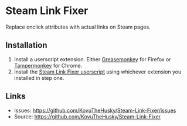 # Steam Link Fixer

Replace onclick attributes with actual links on Steam pages.

## Installation

1. Install a userscript extension. Either [Greasemonkey](https://addons.mozilla.org/nl/firefox/addon/greasemonkey/) for Firefox or [Tampermonkey](https://chrome.google.com/webstore/detail/tampermonkey/dhdgffkkebhmkfjojejmpbldmpobfkfo) for Chrome.
2. Install the [Steam Link Fixer userscript](https://raw.githubusercontent.com/KovuTheHusky/Fix-Steam-Guides/master/inject.user.js) using whichever extension you installed in step one.

## Links

* Issues: <https://github.com/KovuTheHusky/Steam-Link-Fixer/issues>
* Source: <https://github.com/KovuTheHusky/Steam-Link-Fixer>
